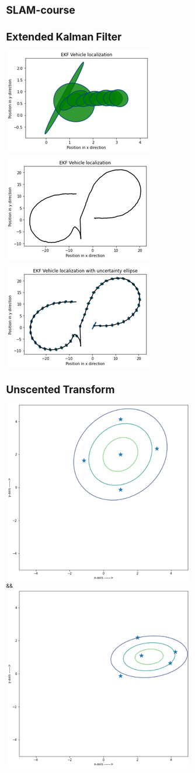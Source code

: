 # SLAM-course

# Extended Kalman Filter

![alt text](https://github.com/AdithyaIniesta/SLAM-course/blob/main/Error-EKF/output/images/uncertainity_ellipse.png)

![alt text](https://github.com/AdithyaIniesta/SLAM-course/blob/main/Error-EKF/output/images/position_plot.png)

![alt_tetxt](https://github.com/AdithyaIniesta/SLAM-course/blob/main/Error-EKF/output/images/position_uncertainity_plot.png)

# Unscented Transform 
![alt text](https://github.com/AdithyaIniesta/SLAM-course/blob/main/Unscented%20Transform/plots/prior_distribution.png) && ![alt text](https://github.com/AdithyaIniesta/SLAM-course/blob/main/Unscented%20Transform/plots/posterior_distribution.png)
